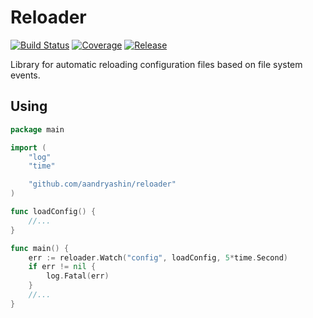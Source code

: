 # Reloader
[![Build Status](https://travis-ci.org/aandryashin/reloader.svg?branch=master)](https://travis-ci.org/aandryashin/reloader)
[![Coverage](https://codecov.io/github/aandryashin/reloader/reloader.svg)](https://codecov.io/gh/aandryashin/reloader)
[![Release](https://img.shields.io/github/release/aandryashin/reloader.svg)](https://github.com/aandryashin/reloader/releases/latest)

Library for automatic reloading configuration files based on file system events.

## Using

```go
package main

import (
	"log"
	"time"

	"github.com/aandryashin/reloader"
)

func loadConfig() {
	//...
}

func main() {
	err := reloader.Watch("config", loadConfig, 5*time.Second)
	if err != nil {
		log.Fatal(err)
	}
	//...
}
```
